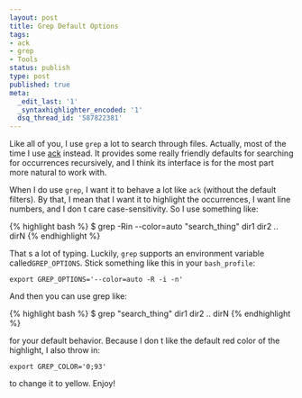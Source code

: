 ```yaml
---
layout: post
title: Grep Default Options
tags:
- ack
- grep
- Tools
status: publish
type: post
published: true
meta:
  _edit_last: '1'
  _syntaxhighlighter_encoded: '1'
  dsq_thread_id: '587822381'
---
```

Like all of you, I use <code>grep</code> a lot to search through files. Actually, most of the time I use <a href="http://betterthangrep.com/">ack</a> instead. It provides some really friendly defaults for searching for occurrences recursively, and I think its interface is for the most part more natural to work with.

When I do use <code>grep</code>, I want it to behave a lot like <code>ack</code> (without the default filters). By that, I mean that I want it to highlight the occurrences, I want line numbers, and I don t care case-sensitivity. So I use something like:

{% highlight bash %}
$ grep -Rin --color=auto &quot;search_thing&quot; dir1 dir2 .. dirN
{% endhighlight %}

That s a lot of typing. Luckily, <code>grep</code> supports an environment variable called<code>GREP_OPTIONS</code>. Stick something like this in your <code>bash_profile</code>:
<div>
<pre><code>export GREP_OPTIONS='--color=auto -R -i -n' </code></pre>
</div>
And then you can use grep like:

{% highlight bash %}
$ grep &quot;search_thing&quot; dir1 dir2 .. dirN
{% endhighlight %}

for your default behavior. Because I don t like the default red color of the highlight, I also throw in:
<div>
<pre><code>export GREP_COLOR='0;93' </code></pre>
</div>
to change it to yellow. Enjoy!
